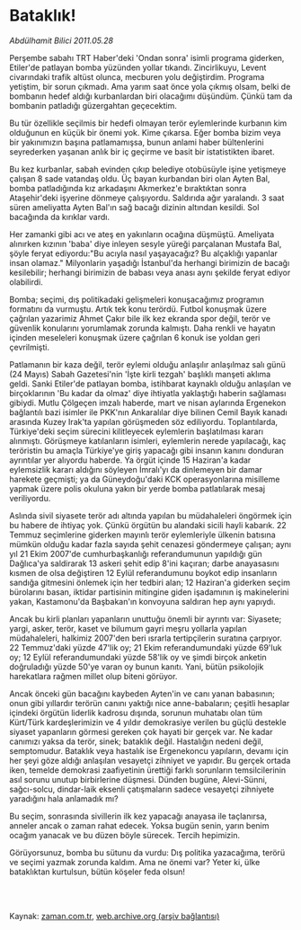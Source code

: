 # Bataklık!

*Abdülhamit Bilici 2011.05.28*

<td class="columnist-detail">
<p>Perşembe sabahı TRT Haber'deki 'Ondan sonra' isimli programa giderken, Etiler'de patlayan bomba yüzünden yollar tıkandı. Zincirlikuyu, Levent civarındaki trafik altüst olunca, mecburen yolu değiştirdim. Programa yetiştim, bir sorun çıkmadı. Ama yarım saat önce yola çıkmış olsam, belki de bombanın hedef aldığı kurbanlardan biri olacağımı düşündüm. Çünkü tam da bombanin patladığı güzergahtan geçecektim.</p>
<p>
<div id="haberMetinDiv">
<p>Bu tür özellikle seçilmis bir hedefi olmayan terör eylemlerinde kurbanın kim olduğunun en küçük bir önemi yok. Kime çıkarsa. Eğer bomba bizim veya bir yakınımızın başına patlamamışsa, bunun anlami haber bültenlerini seyrederken yaşanan anlık bir iç geçirme ve basit bir istatistikten ibaret.
<p>
Bu kez kurbanlar, sabah evinden çıkıp belediye otobüsüyle işine yetişmeye çalışan 8 sade vatandaş oldu. Üç bayan kurbandan biri olan Ayten Bal, bomba patladığında kız arkadaşını Akmerkez'e bıraktıktan sonra Ataşehir'deki işyerine dönmeye çalışıyordu. Saldırıda ağır yaralandı. 3 saat süren ameliyatta Ayten Bal'ın sağ bacağı dizinin altından kesildi. Sol bacağında da kırıklar vardı.

<p>
Her zamanki gibi acı ve ateş en yakınların ocağına düşmüştü. Ameliyata alınırken kızının 'baba' diye inleyen sesyle yüreği parçalanan Mustafa Bal, şöyle feryat ediyordu:"Bu acıyla nasıl yaşayacağız? Bu alçaklığı yapanlar insan olamaz." Milyonlarin yaşadığı İstanbul'da herhangi birimizin de bacağı kesilebilir; herhangi birimizin de babası veya anası aynı şekilde feryat ediyor olabilirdi.
<p>

Bomba; seçimi, dış politikadaki gelişmeleri konuşacağımız programın formatını da vurmuştu. Artık tek konu terördü. Futbol konuşmak üzere çağrılan yazarimiz Ahmet Çakır bile ilk kez ekranda spor değil, terör ve güvenlik konularını yorumlamak zorunda kalmıştı. Daha renkli ve hayatın içinden meseleleri konuşmak üzere çağrılan 6 konuk ise yoldan geri çevrilmişti.
<p>

Patlamanın bir kaza değil, terör eylemi olduğu anlaşılır anlaşılmaz salı günü (24 Mayıs) Sabah Gazetesi'nin 'İşte kirli tezgah' başlıklı manşeti aklıma geldi. Sanki Etiler'de patlayan bomba, istihbarat kaynaklı olduğu anlaşılan ve birçoklarının 'Bu kadar da olmaz' diye ihtiyatla yaklaştığı haberin sağlaması gibiydi. Mutlu Çölgeçen imzalı haberde, mart ve nisan aylarında Ergenekon bağlantılı bazi isimler ile PKK'nın Ankaralılar diye bilinen Cemil Bayık kanadı arasında Kuzey Irak'ta yapılan görüşmeden söz ediliyordu. Toplantılarda, Türkiye'deki seçim sürecini kilitleyecek eylemlerin başlatılması kararı alınmıştı. Görüşmeye katılanların isimleri, eylemlerin nerede yapılacağı, kaç teröristin bu amaçla Türkiye'ye giriş yapacağı gibi insanın kanını donduran ayrıntılar yer alıyordu haberde. Ya örgüt içinde 15 Haziran'a kadar eylemsizlik kararı aldığını söyleyen İmralı'yı da dinlemeyen bir damar harekete geçmişti; ya da Güneydoğu'daki KCK operasyonlarına misilleme yapmak üzere polis okuluna yakın bir yerde bomba patlatılarak mesaj veriliyordu.
<p>
Aslında sivil siyasete terör adı altında yapılan bu müdahaleleri öngörmek için bu habere de ihtiyaç yok. Çünkü örgütün bu alandaki sicili hayli kabarık. 22 Temmuz seçimlerine giderken mayınlı terör eylemleriyle ülkenin batısına mümkün olduğu kadar fazla sayıda şehit cenazesi göndermeye çalışan; aynı yıl 21 Ekim 2007'de cumhurbaşkanlığı referandumunun yapıldığı gün Dağlıca'ya saldirarak 13 askeri şehit edip 8'ini kaçıran; darbe anayasasını kısmen de olsa değiştiren 12 Eylül referandumunu boykot edip insanların sandığa gitmesini önlemek için her tedbiri alan; 12 Haziran'a giderken seçim bürolarını basan, iktidar partisinin mitingine giden işadamının iş makinelerini yakan, Kastamonu'da Başbakan'ın konvoyuna saldıran hep aynı yapıydı.

<p>
Ancak bu kirli planları yapanların unuttuğu önemli bir ayrıntı var: Siyasete; yargi, asker, terör, kaset ve bilumum gayri meşru yollarla yapılan müdahaleleri, halkimiz 2007'den beri ısrarla tertipçilerin suratına çarpıyor. 22 Temmuz'daki yüzde 47'lik oy; 21 Ekim referandumundaki yüzde 69'luk oy; 12 Eylül referandumundaki yüzde 58'lik oy ve şimdi birçok anketin doğruladığı yüzde 50'ye varan oy bunun kanıtı. Yani, bütün psikolojik harekatlara rağmen millet olup biteni görüyor. 
<p>
Ancak önceki gün bacağını kaybeden Ayten'in ve canı yanan babasının; onun gibi yıllardır terörün canını yaktığı nice anne-babaların; çeşitli hesaplar içindeki örgütün liderlik kadrosu dışında, sorunun muhatabı olan tüm Kürt/Türk kardeşlerimizin ve 4 yıldır demokrasiye verilen bu güçlü destekle siyaset yapanların görmesi gereken çok hayati bir gerçek var. Ne kadar canımızı yaksa da terör, sinek; bataklık değil. Hastalığın nedeni değil, semptomudur. Bataklık veya hastalık ise Ergenekoncu yapıların, devamı için her şeyi göze aldığı anlaşılan vesayetçi zihniyet ve yapıdır. Bu gerçek ortada iken, temelde demokrasi zaafiyetinin ürettiği farklı sorunların temsilcilerinin asıl sorunu unutup birbirlerine düşmesi. Dünden bugüne, Alevi-Sünni, sağcı-solcu, dindar-laik eksenli çatışmaların sadece vesayetçi zihniyete yaradığını hala anlamadık mı?
<p>

Bu seçim, sonrasında sivillerin ilk kez yapacağı anayasa ile taçlanırsa, anneler ancak o zaman rahat edecek. Yoksa bugün senin, yarın benim ocağım yanacak ve bu düzen böyle sürecek. Tercih hepimizin.
<p>
Görüyorsunuz, bomba bu sütunu da vurdu: Dış politika yazacağıma, terörü ve seçimi yazmak zorunda kaldım. Ama ne önemi var? Yeter ki, ülke bataklıktan kurtulsun, bütün köşeler feda olsun!
<p></p></p></p></p></p></p></p></p></p></p></p></div>
</p>


<p><br>
		 </br></p></td>

Kaynak: [zaman.com.tr](http://zaman.com.tr/yazar.do?yazino=1139738), [web.archive.org (arşiv bağlantısı)](http://web.archive.org/web/20110808071204/http://www.zaman.com.tr:80/yazar.do?yazino=1139738)
